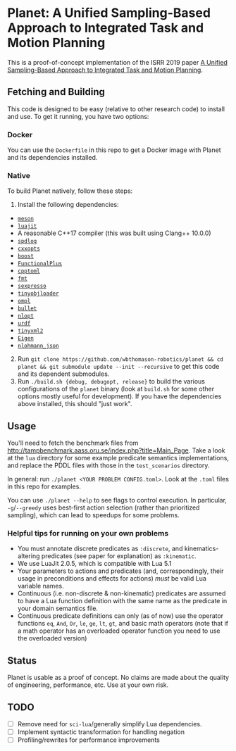 # Planet: A Unified Sampling-Based Approach to Integrated Task and Motion Planning

This is a proof-of-concept implementation of the ISRR 2019 paper [A Unified Sampling-Based Approach
to Integrated Task and Motion
Planning](https://wbthomason.github.io/papers/isrr2019_unifiedtamp.pdf).

## Fetching and Building

This code is designed to be easy (relative to other research code) to install and use. To get it
running, you have two options:

### Docker

You can use the `Dockerfile` in this repo to get a Docker image with Planet and its dependencies
installed.

### Native

To build Planet natively, follow these steps:

1. Install the following dependencies:
  - [`meson`](https://mesonbuild.com/)
  - [`luajit`](https://luajit.org/)
  - A reasonable C++17 compiler (this was built using Clang++ 10.0.0)
  - [`spdlog`](https://github.com/gabime/spdlog)
  - [`cxxopts`](https://github.com/jarro2783/cxxopts)
  - [`boost`](https://www.boost.org/)
  - [`FunctionalPlus`](https://github.com/Dobiasd/FunctionalPlus)
  - [`cpptoml`](https://github.com/skystrife/cpptoml)
  - [`fmt`](https://github.com/fmtlib/fmt)
  - [`sexpresso`](https://github.com/BitPuffin/sexpresso)
  - [`tinyobjloader`](https://github.com/syoyo/tinyobjloader)
  - [`ompl`](https://ompl.kavrakilab.org/)
  - [`bullet`](https://github.com/bulletphysics/bullet3)
  - [`nlopt`](https://github.com/stevengj/nlopt)
  - [`urdf`](https://github.com/ros/urdfdom)
  - [`tinyxml2`](https://github.com/leethomason/tinyxml2)
  - [`Eigen`](http://eigen.tuxfamily.org/index.php?title=Main_Page)
  - [`nlohmann_json`](https://github.com/nlohmann/json)
2. Run `git clone https://github.com/wbthomason-robotics/planet && cd planet && git submodule update --init --recursive` to get this code and its dependent submodules.
3. Run `./build.sh {debug, debugopt, release}` to build the various configurations of the `planet`
   binary (look at `build.sh` for some other options mostly useful for development). If you have the
   dependencies above installed, this should "just work".

## Usage

You'll need to fetch the benchmark files from
<http://tampbenchmark.aass.oru.se/index.php?title=Main_Page>. Take a look at the `lua` directory for
some example predicate semantics implementations, and replace the PDDL files with those in the
`test_scenarios` directory.

In general: run `./planet <YOUR PROBLEM CONFIG.toml>`. Look at the `.toml` files in this repo for
examples.

You can use `./planet --help` to see flags to control execution. In particular, `-g`/`--greedy` uses
best-first action selection (rather than prioritized sampling), which can lead to speedups for some
problems.

### Helpful tips for running on your own problems

- You must annotate discrete predicates as `:discrete`, and kinematics-altering predicates (see paper for explanation) as `:kinematic`.
- We use LuaJit 2.0.5, which is compatible with Lua 5.1
- Your parameters to actions and predicates (and, correspondingly, their usage in preconditions and effects for actions) *must* be valid Lua variable names.
- Continuous (i.e. non-discrete & non-kinematic) predicates are assumed to have a Lua function definition with the same name as the predicate in your domain semantics file.
- Continuous predicate definitions can only (as of now) use the operator functions `eq`, `And`, `Or`,
  `le`, `ge`, `lt`, `gt`, and basic math operators (note that if a math operator has an overloaded operator
  function you need to use the overloaded version)

## Status

Planet is usable as a proof of concept. No claims are made about the quality of engineering,
performance, etc. Use at your own risk.

## TODO
- [ ] Remove need for `sci-lua`/generally simplify Lua dependencies.
- [ ] Implement syntactic transformation for handling negation
- [ ] Profiling/rewrites for performance improvements
